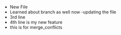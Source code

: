 - New File 
- Learned about branch as well now
-updating the file
- 3rd line
- 4th line is my new feature
- this is for merge_conflicts
